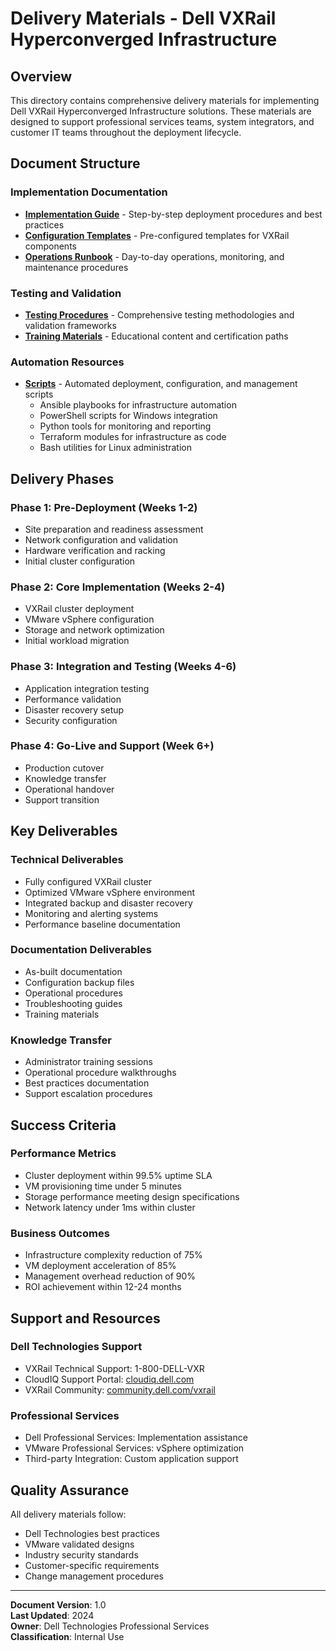 # Delivery Materials - Dell VXRail Hyperconverged Infrastructure

## Overview

This directory contains comprehensive delivery materials for implementing Dell VXRail Hyperconverged Infrastructure solutions. These materials are designed to support professional services teams, system integrators, and customer IT teams throughout the deployment lifecycle.

## Document Structure

### Implementation Documentation
- **[Implementation Guide](implementation-guide.md)** - Step-by-step deployment procedures and best practices
- **[Configuration Templates](configuration-templates.md)** - Pre-configured templates for VXRail components
- **[Operations Runbook](operations-runbook.md)** - Day-to-day operations, monitoring, and maintenance procedures

### Testing and Validation
- **[Testing Procedures](testing-procedures.md)** - Comprehensive testing methodologies and validation frameworks
- **[Training Materials](training-materials.md)** - Educational content and certification paths

### Automation Resources
- **[Scripts](scripts/)** - Automated deployment, configuration, and management scripts
  - Ansible playbooks for infrastructure automation
  - PowerShell scripts for Windows integration
  - Python tools for monitoring and reporting
  - Terraform modules for infrastructure as code
  - Bash utilities for Linux administration

## Delivery Phases

### Phase 1: Pre-Deployment (Weeks 1-2)
- Site preparation and readiness assessment
- Network configuration and validation
- Hardware verification and racking
- Initial cluster configuration

### Phase 2: Core Implementation (Weeks 2-4)
- VXRail cluster deployment
- VMware vSphere configuration
- Storage and network optimization
- Initial workload migration

### Phase 3: Integration and Testing (Weeks 4-6)
- Application integration testing
- Performance validation
- Disaster recovery setup
- Security configuration

### Phase 4: Go-Live and Support (Week 6+)
- Production cutover
- Knowledge transfer
- Operational handover
- Support transition

## Key Deliverables

### Technical Deliverables
- Fully configured VXRail cluster
- Optimized VMware vSphere environment
- Integrated backup and disaster recovery
- Monitoring and alerting systems
- Performance baseline documentation

### Documentation Deliverables
- As-built documentation
- Configuration backup files
- Operational procedures
- Troubleshooting guides
- Training materials

### Knowledge Transfer
- Administrator training sessions
- Operational procedure walkthroughs
- Best practices documentation
- Support escalation procedures

## Success Criteria

### Performance Metrics
- Cluster deployment within 99.5% uptime SLA
- VM provisioning time under 5 minutes
- Storage performance meeting design specifications
- Network latency under 1ms within cluster

### Business Outcomes
- Infrastructure complexity reduction of 75%
- VM deployment acceleration of 85%
- Management overhead reduction of 90%
- ROI achievement within 12-24 months

## Support and Resources

### Dell Technologies Support
- VXRail Technical Support: 1-800-DELL-VXR
- CloudIQ Support Portal: [cloudiq.dell.com](https://cloudiq.dell.com)
- VXRail Community: [community.dell.com/vxrail](https://community.dell.com/vxrail)

### Professional Services
- Dell Professional Services: Implementation assistance
- VMware Professional Services: vSphere optimization
- Third-party Integration: Custom application support

## Quality Assurance

All delivery materials follow:
- Dell Technologies best practices
- VMware validated designs
- Industry security standards
- Customer-specific requirements
- Change management procedures

---

**Document Version**: 1.0  
**Last Updated**: 2024  
**Owner**: Dell Technologies Professional Services  
**Classification**: Internal Use